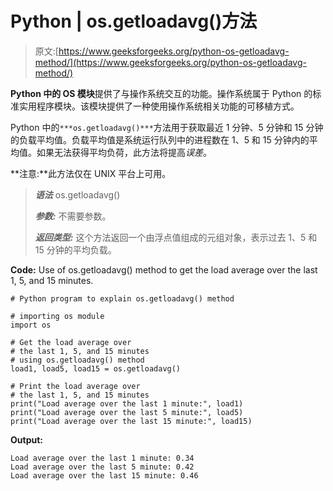 # Python | os.getloadavg()方法

> 原文:[https://www.geeksforgeeks.org/python-os-getloadavg-method/](https://www.geeksforgeeks.org/python-os-getloadavg-method/)

**Python 中的 OS 模块**提供了与操作系统交互的功能。操作系统属于 Python 的标准实用程序模块。该模块提供了一种使用操作系统相关功能的可移植方式。

Python 中的`***os.getloadavg()***`方法用于获取最近 1 分钟、5 分钟和 15 分钟的负载平均值。负载平均值是系统运行队列中的进程数在 1、5 和 15 分钟内的平均值。如果无法获得平均负荷，此方法将提高*误差*。

**注意:**此方法仅在 UNIX 平台上可用。

> ***语法*** os.getloadavg()
> 
> ***参数:*** 不需要参数。
> 
> ***返回类型:*** 这个方法返回一个由浮点值组成的元组对象，表示过去 1、5 和 15 分钟的平均负载。

**Code:** Use of os.getloadavg() method to get the load average over the last 1, 5, and 15 minutes.

```
# Python program to explain os.getloadavg() method  

# importing os module 
import os

# Get the load average over
# the last 1, 5, and 15 minutes 
# using os.getloadavg() method
load1, load5, load15 = os.getloadavg()

# Print the load average over
# the last 1, 5, and 15 minutes 
print("Load average over the last 1 minute:", load1)
print("Load average over the last 5 minute:", load5)
print("Load average over the last 15 minute:", load15)
```

**Output:**

```
Load average over the last 1 minute: 0.34
Load average over the last 5 minute: 0.42
Load average over the last 15 minute: 0.46

```